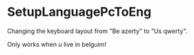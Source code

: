 # SetupLanguagePcToEng
Changing the keyboard layout from "Be azerty" to "Us qwerty".

Only works when u live in belguim!
